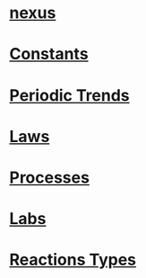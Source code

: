 # [nexus](./../nexus/)

# [Constants](./../Constants/)
# [Periodic Trends](./../Periodic-Trends/)
# [Laws](./../Laws/)
# [Processes](./../Processes/)
# [Labs](./../Labs/)
# [Reactions Types](./../Reactions-Types/)
